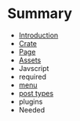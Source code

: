 # Summary

* [Introduction](README.md)
* [Crate](crate.md)
* [Page](page.md)
* [Assets](assets.md)
* Javscript
* required
* [menu](menu.md)
* [post types](post_types.md)
* plugins
* Needed


